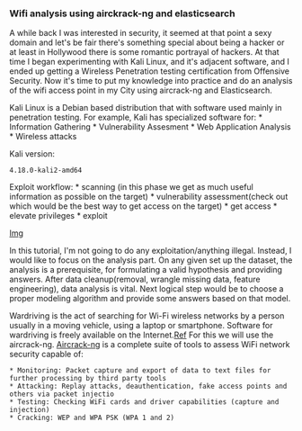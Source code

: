 ### Wifi analysis using airckrack-ng and elasticsearch


A while back I was interested in security, it seemed at that point a sexy domain and let's be fair there's something special about being a hacker or at least in Hollywood there is some romantic portrayal of hackers.
At that time I began experimenting with Kali Linux, and it's adjacent software, and I ended up getting a Wireless Penetration testing certification from Offensive Security.
Now it's time to put my knowledge into practice and do an analysis of the wifi access point in my City using aircrack-ng and Elasticsearch.

Kali Linux is a  Debian based distribution that with software used mainly in penetration testing.
For example, Kali has specialized software for:
    * Information Gathering
    * Vulnerability Assesment
    * Web Application Analysis
    * Wireless attacks 
    

Kali version:

```
4.18.0-kali2-amd64
```

Exploit workflow:
    * scanning (in this phase we get as much useful information as possible on the target)
    * vulnerability assessment(check out which would be the best way to get access on the target)
    * get access
    * elevate privileges
    * exploit

[Img](https://github.com/mpruna/Wifi_analysis_using_Elk_Stack/blob/master/images/exploit_work_flow.png)
    
In this tutorial, I'm not going to do any exploitation/anything illegal. Instead, I would like to focus on the analysis part.
On any given set up the dataset, the analysis is a prerequisite, for formulating a valid hypothesis and providing answers.
After data cleanup(removal, wrangle missing data, feature engineering), data analysis is vital. Next logical step would be to choose a proper modeling algorithm and provide some answers based on that model.


Wardriving is the act of searching for Wi-Fi wireless networks by a person usually in a moving vehicle, using a laptop or smartphone. Software for wardriving is freely available on the Internet.[Ref](https://en.wikipedia.org/wiki/Wardriving)
For this we will use the aircrack-ng.
[Aircrack-ng]('https://www.aircrack-ng.org/') is a complete suite of tools to assess WiFi network security capable of:

    * Monitoring: Packet capture and export of data to text files for further processing by third party tools
    * Attacking: Replay attacks, deauthentication, fake access points and others via packet injectio
    * Testing: Checking WiFi cards and driver capabilities (capture and injection)
    * Cracking: WEP and WPA PSK (WPA 1 and 2)

